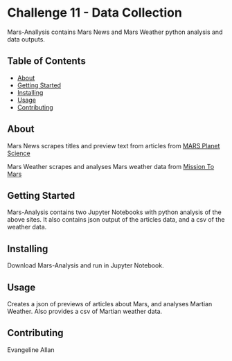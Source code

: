 # Challenge 11 - Data Collection
Mars-Anallysis contains Mars News and Mars Weather python analysis and data outputs.

## Table of Contents

- [About](#about)
- [Getting Started](#getting_started)
- [Installing](#installing)
- [Usage](#usage)
- [Contributing](#contributing)

## About
Mars News scrapes titles and preview text from articles from [MARS Planet Science](https://static.bc-edx.com/data/web/mars_news/index.html)

Mars Weather scrapes and analyses Mars weather data from [Mission To Mars](https://static.bc-edx.com/data/web/mars_facts/temperature.html)

## Getting Started
Mars-Analysis contains two Jupyter Notebooks with python analysis of the above sites. It also contains json output of the articles data, and a csv of the weather data. 


## Installing
Download Mars-Analysis and run in Jupyter Notebook.

## Usage
Creates a json of previews of articles about Mars, and analyses Martian Weather. Also provides a csv of Martian weather data.

## Contributing
Evangeline Allan
